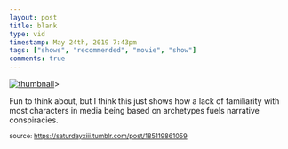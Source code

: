 ```yaml
---
layout: post
title: blank
type: vid
timestamp: May 24th, 2019 7:43pm
tags: ["shows", "recommended", "movie", "show"]
comments: true
---
```

[![thumbnail](http://i3.ytimg.com/vi/ygYlxTxSaCM/hqdefault.jpg)](https://www.youtube.com/watch?v=ygYlxTxSaCM)>
    
Fun to think about, but I think this just shows how a lack of familiarity with most characters in media being based on archetypes fuels narrative conspiracies.
<br/>
 
  
<small>source: https://saturdayxiii.tumblr.com/post/185119861059</small>
